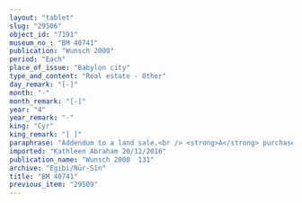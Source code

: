 ```yaml
---
layout: "tablet"
slug: "29506"
object_id: "7191"
museum_no_: "BM 40741"
publication: "Wunsch 2000"
period: "Each"
place_of_issue: "Babylon city"
type_and_content: "Real estate - Other"
day_remark: "[-]"
month: "-"
month_remark: "[-]"
year: "4"
year_remark: "-"
king: "Cyr"
king_remark: "[ ]"
paraphrase: "Addendum to a land sale.<br /> <strong>A</strong> purchased (lit. &ldquo;received&rdquo;, <em>mahāru</em>) a plot of arable land (<em>zēru</em>) located in &Scaron;uppatu from <strong>B</strong> (as recorded in BM31346). The present document was drafted with the sole aim to point out that the seller&rsquo;s brother (<strong>C</strong>) witnessed the sale (<em>ana mukinnūti a&scaron;ābu</em>), thus implying his consent to it. Names of 3 witnesses and the scribe.<br /> &nbsp;<br /> <strong>A</strong> <strong>=</strong> Itti-Marduk-balāṭu/Nab&ucirc;-ahhē-iddin//Egibi<strong> B</strong> = Nergal-zēru-ibni/Nab&ucirc;-mukīn-zēri//As&ucirc;; <strong>C</strong> =&nbsp; Iddin-Marduk/Nab&ucirc;-mukīn-zēri//As&ucirc;"
imported: "Kathleen Abraham 20/12/2016"
publication_name: "Wunsch 2000  131"
archive: "Egibi/Nūr-Sîn"
title: "BM 40741"
previous_item: "29509"
---
```

